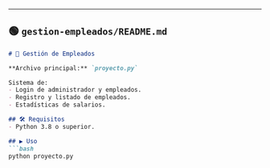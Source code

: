 
---

## 🟢 `gestion-empleados/README.md`

```markdown
# 👥 Gestión de Empleados

**Archivo principal:** `proyecto.py`

Sistema de:
- Login de administrador y empleados.
- Registro y listado de empleados.
- Estadísticas de salarios.

## 🛠 Requisitos
- Python 3.8 o superior.

## ▶️ Uso
```bash
python proyecto.py

